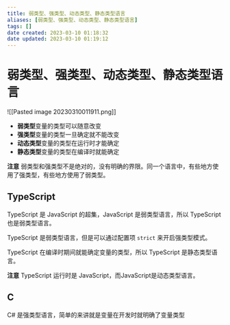 ```yaml
---
title: 弱类型、强类型、动态类型、静态类型语言
aliases: [弱类型、强类型、动态类型、静态类型语言]
tags: []
date created: 2023-03-10 01:18:32
date updated: 2023-03-10 01:19:12
---
```


# 弱类型、强类型、动态类型、静态类型语言

![[Pasted image 20230310011911.png]]

- **弱类型**变量的类型可以随意改变
- **强类型**变量的类型一旦确定就不能改变
- **动态类型**变量的类型在运行时才能确定
- **静态类型**变量的类型在编译时就能确定

**注意** 弱类型和强类型不是绝对的，没有明确的界限。同一个语言中，有些地方使用了强类型，有些地方使用了弱类型。

## TypeScript

TypeScript 是 JavaScript 的超集，JavaScript 是弱类型语言，所以 TypeScript 也是弱类型语言。

TypeScript 是弱类型语言，但是可以通过配置项 `strict` 来开启强类型模式。

TypeScript 在编译时期间就能确定变量的类型，所以 TypeScript 是静态类型语言。

**注意** TypeScript 运行时是 JavaScript，而JavaScript是动态类型语言。

## C #

C# 是强类型语言，简单的来讲就是变量在开发时就明确了变量类型
